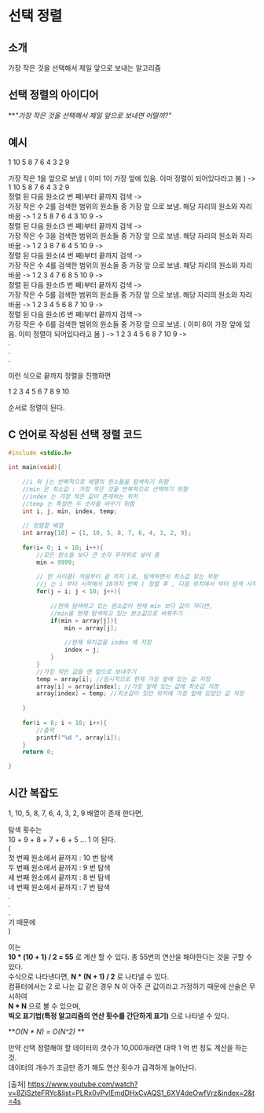 # 선택 정렬

## 소개
가장 작은 것을 선택해서 제일 앞으로 보내는 알고리즘

## 선택 정렬의 아이디어
**_"가장 작은 것을 선택해서 제일 앞으로 보내면 어떨까?"_

## 예시
1 10 5 8 7 6 4 3 2 9

가장 작은 1을 앞으로 보냄 ( 이미 1이 가장 앞에 있음. 이미 정렬이 되어있다라고 봄 ) -> 1 10 5 8 7 6 4 3 2 9  
정렬 된 다음 원소(2 번 째)부터 끝까지 검색 ->  
가장 작은 수 2를 검색한 범위의 원소들 중 가장 앞 으로 보냄. 해당 자리의 원소와 자리 바꿈  -> 1 2 5 8 7 6 4 3 10 9 ->  
정렬 된 다음 원소(3 번 째)부터 끝까지 검색 ->  
가장 작은 수 3을 검색한 범위의 원소들 중 가장 앞 으로 보냄. 해당 자리의 원소와 자리 바꿈 -> 1 2 3 8 7 6 4 5 10 9 ->  
정렬 된 다음 원소(4 번 째)부터 끝까지 검색 ->  
가장 작은 수 4를 검색한 범위의 원소들 중 가장 앞 으로 보냄. 해당 자리의 원소와 자리 바꿈 -> 1 2 3 4 7 6 8 5 10 9 ->  
정렬 된 다음 원소(5 번 째)부터 끝까지 검색 ->  
가장 작은 수 5를 검색한 범위의 원소들 중 가장 앞 으로 보냄. 해당 자리의 원소와 자리 바꿈 -> 1 2 3 4 5 6 8 7 10 9 ->  
정렬 된 다음 원소(6 번 째)부터 끝까지 검색 ->  
가장 작은 수 6를 검색한 범위의 원소들 중 가장 앞 으로 보냄. ( 이미 6이 가장 앞에 있음. 이미 정렬이 되어있다라고 봄 ) -> 1 2 3 4 5 6 8 7 10 9 ->  
.  
.  
.  
  
이런 식으로 끝까지 정렬을 진행하면   

1 2 3 4 5 6 7 8 9 10  

순서로 정렬이 된다.

## C 언어로 작성된 선택 정렬 코드
```C
#include <stdio.h>

int main(void){
	
	//i 와 j는 반복적으로 배열의 원소들을 탐색하기 위함
	//min 은 최소값 : 가장 작은 것을 반복적으로 선택하기 위함
	//index 는 가장 작은 값이 존재하는 위치
	//temp 는 특정한 두 숫자를 바꾸기 위함
	int i, j, min, index, temp;
	
	// 정렬할 배열
	int array[10] = {1, 10, 5, 8, 7, 6, 4, 3, 2, 9};
	
	for(i= 0; i < 10; i++){
		//모든 원소들 보다 큰 숫자 무작위로 넣어 줌
		min = 9999;
		
		// 한 사이클( 처음부터 끝 까지 )로, 탐색하면서 최소값 찾는 부분
		//j 는 i 부터 시작해서 10까지 반복 ( 정렬 후 , 다음 위치에서 부터 탐색 시작하니까 j 는 i 부터 시작 )
		for(j = i; j < 10; j++){ 
		
			//현재 탐색하고 있는 원소값이 현재 min 보다 값이 작다면,
			//min을 현재 탐색하고 있는 원소값으로 바꿔주기
			if(min > array[j]){	
				min = array[j];
				
				//현재 위치값을 index 에 저장
				index = j;		
			}
		}
		//가장 작은 값을 맨 앞으로 보내주기
		temp = array[i]; //임시적으로 현재 가장 앞에 있는 값 저장
		array[i] = array[index]; //가장 앞에 있는 값에 최솟값 저장
		array[index] = temp; //최솟값이 있던 위치에 가장 앞에 있었던 값 저장
			
	}
	
	for(i = 0; i < 10; i++){
		//출력
		printf("%d ", array[i]);
	}
	return 0;

}
```
## 시간 복잡도

1, 10, 5, 8, 7, 6, 4, 3, 2, 9 배열이 존재 한다면,  

탐색 횟수는  
10 + 9 + 8 + 7 + 6 + 5 ... 1 이 된다.  
(  
첫 번째 원소에서 끝까지 : 10 번 탐색  
두 번째 원소에서 끝까지 : 9 번 탐색  
세 번째 원소에서 끝까지 : 8 번 탐색  
네 번째 원소에서 끝까지 : 7 번 탐색  
.  
.  
.  
기 때문에  
)  
  
이는   
**10  * (10 + 1) / 2 = 55** 로 계산 할 수 있다. 총 55번의 연산을 해야한다는 것을 구할 수 있다.  
수식으로 나타낸다면, **N * (N + 1) / 2** 로 나타낼 수 있다.  
컴퓨터에서는 2 로 나눈 값 같은 경우 N 이 아주 큰 값이라고 가정하기 때문에 산술은 무시하여  
**N * N** 으로 볼 수 있으며,  
**빅오 표기법(특정 알고리즘의 연산 횟수를 간단하게 표기)** 으로 나타낼 수 있다.  
  
  
**_O(N * N) = O(N^2) **_  
  
  
만약 선택 정렬해야 할 데이터의 갯수가 10,000개라면 대략 1 억 번 정도 계산을 하는 것.  
데이터의 개수가 조금만 증가 해도 연산 횟수가 급격하게 늘어난다.  


[출처] https://www.youtube.com/watch?v=8ZiSzteFRYc&list=PLRx0vPvlEmdDHxCvAQS1_6XV4deOwfVrz&index=2&t=4s













